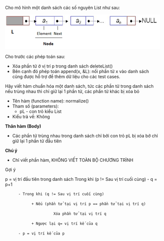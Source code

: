 Cho mô hình một danh sách các số nguyên List như sau:

<img src="../Dslk.png">

Cho trước các phép toán sau:
- Xóa phần tử ở vị trí p trong danh sách deleteList()
- Bên cạnh đó phép toán append(x, &L): nối phần tử x vào danh sách cũng được hỗ trợ để thêm dữ liệu cho các test cases.

Hãy viết hàm chuẩn hóa một danh sách, tức các phần tử trong danh sách nếu trùng nhau thì chỉ giữ lại 1 phần tử, các phần tử khác bị xóa bỏ
- Tên hàm (function name): normalize()
- Tham số (parameters):
    - pL - con trỏ kiểu List
- Kiểu trả về: Không

**Thân hàm (Body)**
- Các phần tử trùng nhau trong danh sách chỉ bởi con trỏ pL bị xóa bở chỉ giữ lại 1 phần tử đầu tiên

**Chú ý**
- Chỉ viết phần hàm, KHÔNG VIẾT TOÀN BỘ CHƯƠNG TRÌNH


Gợi ý

p = vị trí đầu tiên trong danh sách
Trong khi  (p != Sau vị trí cuối cùng)
          - q = p+1

          - Trong khi (q != Sau vị trí cuối cùng)

                + Nếu (phần tử tại vị trí p == phần tử tại vị trí q) 

                          Xóa phần tử tại vị trí q

                + Ngược lại q= vị trí kế của q

          - p = vị trí kế của p